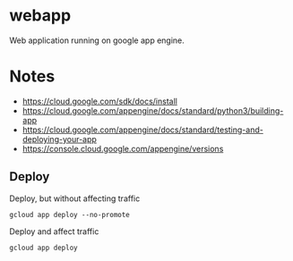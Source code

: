 # webapp
Web application running on google app engine.

# Notes

* https://cloud.google.com/sdk/docs/install
* https://cloud.google.com/appengine/docs/standard/python3/building-app
* https://cloud.google.com/appengine/docs/standard/testing-and-deploying-your-app
* https://console.cloud.google.com/appengine/versions

## Deploy

Deploy, but without affecting traffic

`gcloud app deploy --no-promote`

Deploy and affect traffic

`gcloud app deploy`
